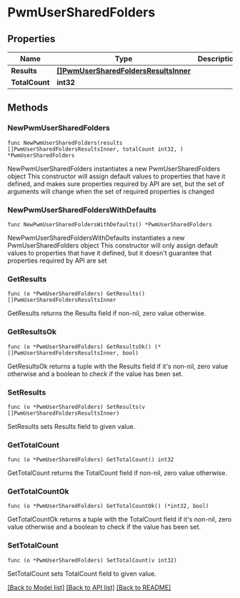 # PwmUserSharedFolders

## Properties

Name | Type | Description | Notes
------------ | ------------- | ------------- | -------------
**Results** | [**[]PwmUserSharedFoldersResultsInner**](PwmUserSharedFoldersResultsInner.md) |  | 
**TotalCount** | **int32** |  | 

## Methods

### NewPwmUserSharedFolders

`func NewPwmUserSharedFolders(results []PwmUserSharedFoldersResultsInner, totalCount int32, ) *PwmUserSharedFolders`

NewPwmUserSharedFolders instantiates a new PwmUserSharedFolders object
This constructor will assign default values to properties that have it defined,
and makes sure properties required by API are set, but the set of arguments
will change when the set of required properties is changed

### NewPwmUserSharedFoldersWithDefaults

`func NewPwmUserSharedFoldersWithDefaults() *PwmUserSharedFolders`

NewPwmUserSharedFoldersWithDefaults instantiates a new PwmUserSharedFolders object
This constructor will only assign default values to properties that have it defined,
but it doesn't guarantee that properties required by API are set

### GetResults

`func (o *PwmUserSharedFolders) GetResults() []PwmUserSharedFoldersResultsInner`

GetResults returns the Results field if non-nil, zero value otherwise.

### GetResultsOk

`func (o *PwmUserSharedFolders) GetResultsOk() (*[]PwmUserSharedFoldersResultsInner, bool)`

GetResultsOk returns a tuple with the Results field if it's non-nil, zero value otherwise
and a boolean to check if the value has been set.

### SetResults

`func (o *PwmUserSharedFolders) SetResults(v []PwmUserSharedFoldersResultsInner)`

SetResults sets Results field to given value.


### GetTotalCount

`func (o *PwmUserSharedFolders) GetTotalCount() int32`

GetTotalCount returns the TotalCount field if non-nil, zero value otherwise.

### GetTotalCountOk

`func (o *PwmUserSharedFolders) GetTotalCountOk() (*int32, bool)`

GetTotalCountOk returns a tuple with the TotalCount field if it's non-nil, zero value otherwise
and a boolean to check if the value has been set.

### SetTotalCount

`func (o *PwmUserSharedFolders) SetTotalCount(v int32)`

SetTotalCount sets TotalCount field to given value.



[[Back to Model list]](../README.md#documentation-for-models) [[Back to API list]](../README.md#documentation-for-api-endpoints) [[Back to README]](../README.md)


